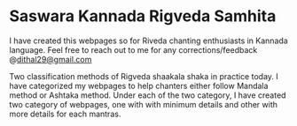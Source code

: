 # Saswara Kannada Rigveda Samhita
I have created this webpages so for Riveda chanting enthusiasts in Kannada language. Feel free to reach out to me for any corrections/feedback @dithal29@gmail.com

Two classification methods of Rigveda shaakala shaka in practice today. I have categorized my webpages to help chanters either follow Mandala method or Ashtaka method. Under each of the two category, I have created two category of webpages, one with with minimum details and other with more details for each mantras.
 